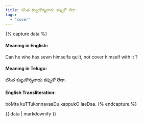 ```yaml
---
title: బొంత కుట్టుకొన్నవాడు కప్పుకో లేడా.
tags:
  - "cover"
---
```


{% capture data %}
#### Meaning in English:
Can he who has sewn himselfa quilt, not cover himself with it ?

#### Meaning in Telugu:
బొంత కుట్టుకొన్నవాడు కప్పుకో లేడా.

#### English Transliteration:
boMta kuTTukonnavaaDu kappukO laeDaa.
{% endcapture %}

{{ data | markdownify }}

